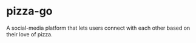# pizza-go
A social-media platform that lets users connect with each other based on their love of pizza.

